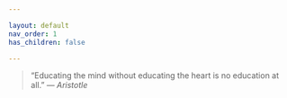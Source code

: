 ```yaml
---

layout: default
nav_order: 1
has_children: false

---
```


> “Educating the mind without educating the heart is no education at all.”
> *― Aristotle* 
